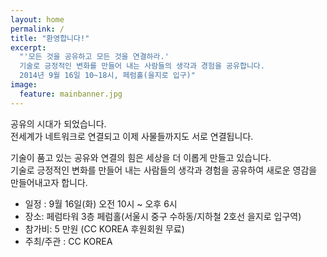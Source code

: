 ```yaml
---
layout: home
permalink: /
title: "환영합니다!"
excerpt: 
  "'모든 것을 공유하고 모든 것을 연결하라.'
  기술로 긍정적인 변화를 만들어 내는 사람들의 생각과 경험을 공유합니다.
  2014년 9월 16일 10~18시, 페럼홀(을지로 입구)"
image:
  feature: mainbanner.jpg
---
```


공유의 시대가 되었습니다.   
전세계가 네트워크로 연결되고 이제 사물들까지도 서로 연결됩니다.

기술이 품고 있는 공유와 연결의 힘은 세상을 더 이롭게 만들고 있습니다.   
기술로 긍정적인 변화를 만들어 내는 사람들의 생각과 경험을 공유하여 새로운 영감을 만들어내고자 합니다. 
   

- 일정 : 9월 16일(화) 오전 10시 ~ 오후 6시
- 장소: 페럼타워 3층 페럼홀(서울시 중구 수하동/지하철 2호선 을지로 입구역)
- 참가비: 5 만원 (CC KOREA 후원회원 무료)
- 주최/주관 : CC KOREA
